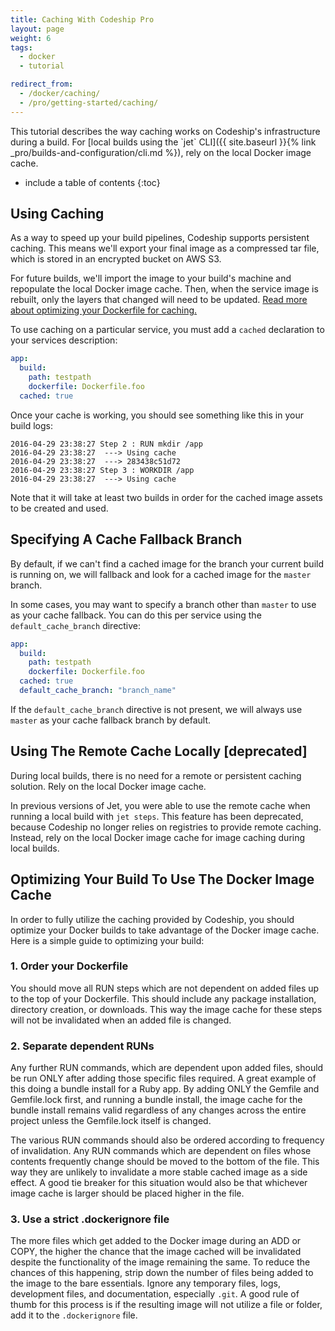 ```yaml
---
title: Caching With Codeship Pro
layout: page
weight: 6
tags:
  - docker
  - tutorial

redirect_from:
  - /docker/caching/
  - /pro/getting-started/caching/
---
```


<div class="info-block">
This tutorial describes the way caching works on Codeship's infrastructure during a build. For [local builds using the `jet` CLI]({{ site.baseurl }}{% link _pro/builds-and-configuration/cli.md %}), rely on the local Docker image cache.
</div>

* include a table of contents
{:toc}

## Using Caching

As a way to speed up your build pipelines, Codeship supports persistent caching. This means we'll export your final image as a compressed tar file, which is stored in an encrypted bucket on AWS S3.

For future builds, we'll import the image to your build's machine and repopulate the local Docker image cache. Then, when the service image is rebuilt, only the layers that changed will need to be updated. [Read more about optimizing your Dockerfile for caching.](#optimizing-your-build-to-use-the-docker-image-cache)

To use caching on a particular service, you must add a `cached` declaration to your services description:

```yml
app:
  build:
    path: testpath
    dockerfile: Dockerfile.foo
  cached: true
```

Once your cache is working, you should see something like this in your build logs:

```
2016-04-29 23:38:27 Step 2 : RUN mkdir /app
2016-04-29 23:38:27  ---> Using cache
2016-04-29 23:38:27  ---> 283438c51d72
2016-04-29 23:38:27 Step 3 : WORKDIR /app
2016-04-29 23:38:27  ---> Using cache
```

Note that it will take at least two builds in order for the cached image assets to be created and used.

## Specifying A Cache Fallback Branch

By default, if we can't find a cached image for the branch your current build is running on, we will fallback and look for a cached image for the `master` branch.

In some cases, you may want to specify a branch other than `master` to use as your cache fallback. You can do this per service using the `default_cache_branch` directive:

```yml
app:
  build:
    path: testpath
    dockerfile: Dockerfile.foo
  cached: true
  default_cache_branch: "branch_name"
```

If the `default_cache_branch` directive is not present, we will always use `master` as your cache fallback branch by default.

## Using The Remote Cache Locally [deprecated]

During local builds, there is no need for a remote or persistent caching solution. Rely on the local Docker image cache.

In previous versions of Jet, you were able to use the remote cache when running a local build with `jet steps`. This feature has been deprecated, because Codeship no longer relies on registries to provide remote caching. Instead, rely on the local Docker image cache for image caching during local builds.


## Optimizing Your Build To Use The Docker Image Cache

In order to fully utilize the caching provided by Codeship, you should optimize your Docker builds to take advantage of the Docker image cache. Here is a simple guide to optimizing your build:

### 1. Order your Dockerfile

You should move all RUN steps which are not dependent on added files up to the top of your Dockerfile. This should include any package installation, directory creation, or downloads. This way the image cache for these steps will not be invalidated when an added file is changed.

### 2. Separate dependent RUNs

Any further RUN commands, which are dependent upon added files, should be run ONLY after adding those specific files required. A great example of this doing a bundle install for a Ruby app. By adding ONLY the Gemfile and Gemfile.lock first, and running a bundle install, the image cache for the bundle install remains valid regardless of any changes across the entire project unless the Gemfile.lock itself is changed.

The various RUN commands should also be ordered according to frequency of invalidation. Any RUN commands which are dependent on files whose contents frequently change should be moved to the bottom of the file. This way they are unlikely to invalidate a more stable cached image as a side effect. A good tie breaker for this situation would also be that whichever image cache is larger should be placed higher in the file.

### 3. Use a strict .dockerignore file

The more files which get added to the Docker image during an ADD or COPY, the higher the chance that the image cached will be invalidated despite the functionality of the image remaining the same. To reduce the chances of this happening, strip down the number of files being added to the image to the bare essentials. Ignore any temporary files, logs, development files, and documentation, especially `.git`. A good rule of thumb for this process is if the resulting image will not utilize a file or folder, add it to the `.dockerignore` file.
